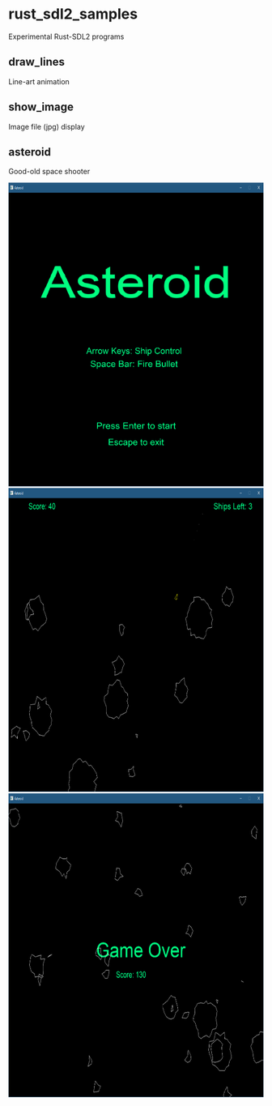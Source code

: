 # rust_sdl2_samples

Experimental Rust-SDL2 programs

## **draw_lines**

Line-art animation

## **show_image**

Image file (jpg) display

## **asteroid**

Good-old space shooter

<img src="asteroid/scr_title.png" width="800" height="600">

<img src="asteroid/scr_playing.png" width="800" height="600">

<img src="asteroid/scr_gameover.png" width="800" height="600">
